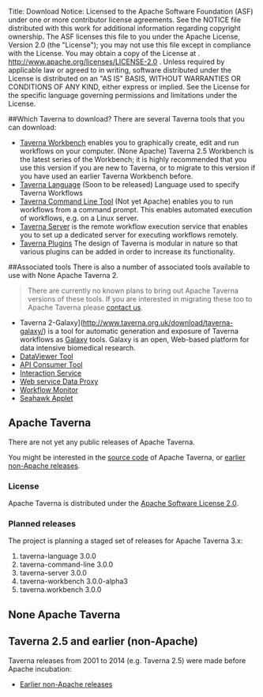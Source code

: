Title:     Download
Notice:    Licensed to the Apache Software Foundation (ASF) under one
           or more contributor license agreements.  See the NOTICE file
           distributed with this work for additional information
           regarding copyright ownership.  The ASF licenses this file
           to you under the Apache License, Version 2.0 (the
           "License"); you may not use this file except in compliance
           with the License.  You may obtain a copy of the License at
           .
             http://www.apache.org/licenses/LICENSE-2.0
           .
           Unless required by applicable law or agreed to in writing,
           software distributed under the License is distributed on an
           "AS IS" BASIS, WITHOUT WARRANTIES OR CONDITIONS OF ANY
           KIND, either express or implied.  See the License for the
           specific language governing permissions and limitations
           under the License.

##Which Taverna to download?
There are several Taverna tools that you can download:

 - [Taverna Workbench](/download/workbench) enables you to graphically create, edit and 
     run workflows on your computer. 
     (None Apache) Taverna 2.5 Workbench is the latest series of the Workbench; 
     it is highly recommended that you use this version if you are new to Taverna, 
     or to migrate to this version if you have used an earlier Taverna Workbench before.
 - [Taverna Language](/download/language) (Soon to be released) Language used to specify 
     Taverna Workflows
 - [Taverna Command Line Tool](/download/command-line-tool) (Not yet Apache) enables you to run
     workflows from a command prompt. 
     This enables automated execution of workflows, e.g. on a Linux server.
 - [Taverna Server](/download/server) is the remote workflow execution service that enables you 
      to set up a dedicated server for executing workflows remotely.
 - [Taverna Plugins](documentation/plugins/) The design of Taverna is modular in nature so that 
      various plugins can be added in order to increase its functionality.

##Associated tools
There is also a number of associated tools available to use with None Apache Taverna 2. 

> There are currently no known plans to bring out Apache Taverna
> versions of these tools. If you are interested in migrating these too
> to Apache Taverna please [contact us](/community).

 - Taverna 2-Galaxy](http://www.taverna.org.uk/download/taverna-galaxy/) is a tool for automatic generation and exposure of 
   Taverna workflows as [Galaxy](http://galaxy.psu.edu/) tools. 
   Galaxy is an open, Web-based platform for data intensive biomedical research.
 - [DataViewer Tool](http://www.taverna.org.uk/download/associated-tools/dataviewer-tool/)
 - [API Consumer Tool](http://www.taverna.org.uk/download/associated-tools/api-consumer-tool)
 - [Interaction Service](http://dev.mygrid.org.uk/wiki/display/taverna/Interaction+service)
 - [Web service Data Proxy](http://www.taverna.org.uk/download/associated-tools/webservice-data-proxy)
 - [Workflow Monitor](http://www.taverna.org.uk/download/associated-tools/workflow-monitor)
 - [Seahawk Applet](http://www.taverna.org.uk/download/associated-tools/seahawk-applet/)

## Apache Taverna

There are not yet any public releases of Apache Taverna.

You might be interested in the [source code](/code/) of Apache Taverna, or 
   [earlier non-Apache releases](pre-apache.html).

### License

Apache Taverna is distributed under the [Apache Software License 2.0](http://www.apache.org/licenses/LICENSE-2.0).

### Planned releases

The project is planning a staged set of releases for Apache Taverna 3.x:

 1. taverna-language 3.0.0
 2. taverna-command-line 3.0.0
 3. taverna-server 3.0.0
 4. taverna-workbench 3.0.0-alpha3
 5. taverna.workbench 3.0.0

## None Apache Taverna

## Taverna 2.5 and earlier (non-Apache)

Taverna releases from 2001 to 2014 (e.g. Taverna 2.5) were made before Apache incubation: 

 - [Earlier non-Apache releases](/download/pre-apache.html)

